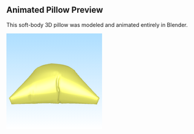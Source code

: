 ## Animated Pillow Preview

This soft-body 3D pillow was modeled and animated entirely in Blender.

![Animated Pillow](assets/3D_Pillow.gif)
